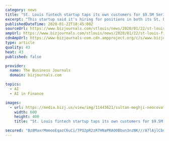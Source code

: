 ```yaml
---
category: news
title: "St. Louis fintech startup taps its own customers for $9.5M Series A round"
excerpt: "This startup said it's hiring for positions in both its St. Louis and New York offices after raising $9.5 million."
publishedDateTime: 2020-01-22T18:45:00Z
sourceUrl: https://www.bizjournals.com/stlouis/news/2020/01/22/st-louis-fintech-startup-taps-its-own-customers.html
ampUrl: https://www.bizjournals.com/stlouis/news/2020/01/22/st-louis-fintech-startup-taps-its-own-customers.amp.html
cdnAmpUrl: https://www-bizjournals-com.cdn.ampproject.org/c/s/www.bizjournals.com/stlouis/news/2020/01/22/st-louis-fintech-startup-taps-its-own-customers.amp.html
type: article
quality: 43
heat: 43
published: false

provider:
  name: The Business Journals
  domain: bizjournals.com

topics:
  - AI
  - AI in Finance

images:
  - url: https://media.bizj.us/view/img/11443621/sultan-meghji-neocova*600xx1200-800-0-72.png
    width: 600
    height: 400
    title: "St. Louis fintech startup taps its own customers for $9.5M Series A round"

secured: "Bz8MaxrMmmooEqazC6uCi/7PO2pR2zR7HNaPRAO0Bbun3nzNK///A7lAjlCbdVtYDavijR0is4b4CKsgtKZtmcAVga4gke/MjWh4SeMXGNQs2gVlmY7fGCY24ibpjMlwmuW4YHUovu5Vn1T9NZwSHEaH45u3/vSVQp6Hpa6l5cDK+VMA+XC9O0AnYidsQYVFMwYG2b59A8Hk6XO3xy+y/0I7Y6BElONIaRuBHZO+pcwiyDQghYWJGMeintSUJaRP2d5xKVYNXz5Gd0yApFYPk6mPgE1i0L7p8pAjVUuSa5s=;y8hz9wF3jxT+tt/1m6NF2g=="
---
```


